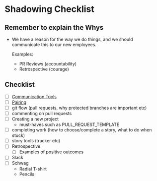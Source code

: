 # Shadowing Checklist

## Remember to explain the Whys
  - We have a reason for the way we do things, and we should communicate this to our new employees.

    Examples:
    - PR Reviews (accountability)
    - Retrospective (courage)

## Checklist

- [ ] [Communication Tools](https://docs.google.com/document/d/1jjlUXsVssPEoVgEOp6yfIxurOLf0AtNGGMbM2pxNfjA/edit)
- [ ] [Pairing](../../PAIRING.md)
- [ ] git flow (pull requests, why protected branches are important etc)
- [ ] commenting on pull requests
- [ ] Creating a new project
  - must-haves such as PULL_REQUEST_TEMPLATE
- [ ] completing work (how to choose/complete a story, what to do when stuck)
- [ ] story tools (tracker etc)
- [ ] Retrospective
  - [ ] Examples of positive outcomes
- [ ] Slack
- [ ] Schwag
  - Radial T-shirt
  - Pencils
